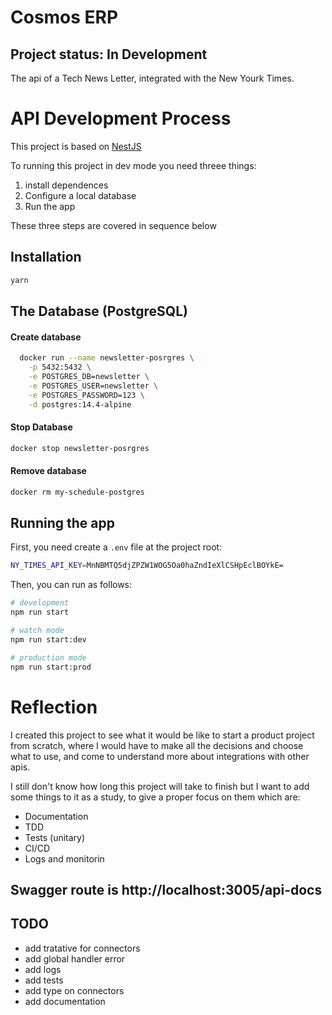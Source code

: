 # Cosmos ERP

## Project status: In Development

The api of a Tech News Letter, integrated with the New Yourk Times.

# API Development Process

This project is based on [NestJS](https://docs.nestjs.com/)

To running this project in dev mode you need threee things:

1. install dependences
2. Configure a local database
3. Run the app

These three steps are covered in sequence below

## Installation

```bash
yarn
```

## The Database (PostgreSQL)

#### Create database

```bash
  docker run --name newsletter-posrgres \
    -p 5432:5432 \
    -e POSTGRES_DB=newsletter \
    -e POSTGRES_USER=newsletter \
    -e POSTGRES_PASSWORD=123 \
    -d postgres:14.4-alpine
```

#### Stop Database

```bash
docker stop newsletter-posrgres
```

#### Remove database

```bash
docker rm my-schedule-postgres
```

## Running the app

First, you need create a `.env` file at the project root:

```bash
NY_TIMES_API_KEY=MnNBMTQ5djZPZW1WOG5Oa0haZndIeXlCSHpEclBOYkE=
```

Then, you can run as follows:

```bash
# development
npm run start

# watch mode
npm run start:dev

# production mode
npm run start:prod

```

# Reflection

I created this project to see what it would be like to start a product project from scratch, where I would have to make all the decisions and choose what to use, and come to understand more about integrations with other apis.

I still don't know how long this project will take to finish but I want to add some things to it as a study, to give a proper focus on them which are:

- Documentation
- TDD
- Tests (unitary)
- CI/CD
- Logs and monitorin

## Swagger route is http://localhost:3005/api-docs

## TODO

- add tratative for connectors
- add global handler error
- add logs
- add tests
- add type on connectors
- add documentation
